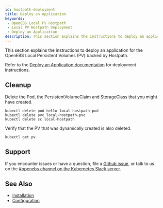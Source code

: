 ```yaml
---
id: hostpath-deployment
title: Deploy an Application
keywords:
 - OpenEBS Local PV Hostpath
 - Local PV Hostpath Deployment
 - Deploy an Application
description: This section explains the instructions to deploy an application for the OpenEBS Local Persistent Volumes (PV) backed by Hostpath. 
---
```


This section explains the instructions to deploy an application for the OpenEBS Local Persistent Volumes (PV) backed by Hostpath.

Refer to the [Deploy an Application documentation](../../../quickstart-guide/installation.md) for deployment instructions.

## Cleanup

Delete the Pod, the PersistentVolumeClaim and StorageClass that you might have created. 

```
kubectl delete pod hello-local-hostpath-pod
kubectl delete pvc local-hostpath-pvc
kubectl delete sc local-hostpath
```

Verify that the PV that was dynamically created is also deleted. 
```
kubectl get pv
```

## Support

If you encounter issues or have a question, file a [Github issue](https://github.com/openebs/openebs/issues/new), or talk to us on the [#openebs channel on the Kubernetes Slack server](https://kubernetes.slack.com/messages/openebs/).

## See Also

- [Installation](hostpath-installation.md)
- [Configuration](hostpath-configuration.md)